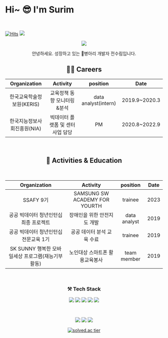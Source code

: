 # Hi~ 😎 I'm Surim

<br>

[![Hits](https://hits.seeyoufarm.com/api/count/incr/badge.svg?url=https%3A%2F%2Fgithub.com%2Fsurimjeon%2Fhit-counter&count_bg=%2379C83D&title_bg=%23555555&icon=&icon_color=%23E7E7E7&title=hits&edge_flat=false)](https://hits.seeyoufarm.com)
  <a href="mailto:tnfla0813@gmail.com"><img src="https://img.shields.io/badge/Gmail-d14836?style=flat-square&logo=Gmail&logoColor=white&link=tnfla0813@gmail.com"/></a>

<div align="center">
<img src="https://capsule-render.vercel.app/api?type=slice&color=4CC0AB&fontColor=ffffff&height=300&section=header&text=JEON&nbsp;SU&nbsp;RIM&fontSize=50&fontAlign=70&fontAlignY=25&rotate=20&desc=Here%20is%20future%20Korea%20IT%20Expert%20GitHub&descAlign=70&descAlignY=40&&animation=fadeIn" />
  

안녕하세요. 성장하고 있는 🐤병아리 개발자 전수림입니다.

 
## 👩‍💻 Careers

  |Organization|Activity|position|Date|
  |:---:|:---:|:---:|:---:|
  |한국교육학술정보원(KERIS)|교육정책 동향 모니터링&분석 |data analyst(intern)|2019.9~2020.3|
  |한국지능정보사회진흥원(NIA)|빅데이터 플랫폼 및 센터 사업 담당| PM |2020.8~2022.9| 

<br>
    <h2 align="center"> 📝 Activities & Education</h2>
<br>
  
  |Organization|Activity|position|Date|
  |:---:|:---:|:---:|:---:|
  |SSAFY 9기|SAMSUNG SW ACADEMY FOR YOURTH|trainee|2023|
  |공공 빅데이터 청년인턴십 최종 프로젝트|장애인을 위한 안전지도 개발| data analyst|2019| 
  |공공 빅데이터 청년인턴십 전문교육 1기|공공 데이터 분석 교육 수료|trainee|2019|
  |SK SUNNY 행복한 모바일세상 프로그램(재능기부 활동)|노인대상 스마트폰 활용교육봉사|team member|2019|

<br>

  <p align="center">   
  <h3>⚒️ Tech Stack</h3>
  <img src="https://img.shields.io/badge/python-3776AB?style=for-the-badge&logo=python&logoColor=white">
  <img src="https://img.shields.io/badge/html5-E34F26?style=for-the-badge&logo=html5&logoColor=white">
  <img src="https://img.shields.io/badge/css-1572B6?style=for-the-badge&logo=css3&logoColor=white">
  <img src="https://img.shields.io/badge/javascript-F7DF1E?style=for-the-badge&logo=javascript&logoColor=black">
  <img src="https://img.shields.io/badge/github-181717?style=for-the-badge&logo=github&logoColor=white">
  
</p>

<br>

![](http://github-profile-summary-cards.vercel.app/api/cards/profile-details?username=surimjeon&theme=tokyonight)
![](http://github-profile-summary-cards.vercel.app/api/cards/repos-per-language?username=surimjeon&theme=tokyonight)
![](http://github-profile-summary-cards.vercel.app/api/cards/stats?username=surimjeon&theme=tokyonight)


[![solved.ac tier](http://mazassumnida.wtf/api/generate_badge?boj=gds0813)](https://solved.ac/gds0813)


</div> 


